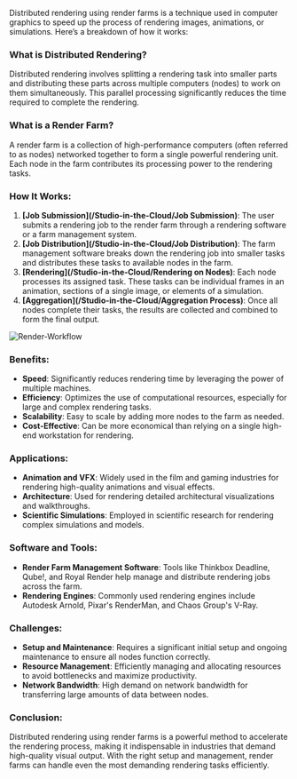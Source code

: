 Distributed rendering using render farms is a technique used in computer graphics to speed up the process of rendering images, animations, or simulations. Here’s a breakdown of how it works:

### What is Distributed Rendering?
Distributed rendering involves splitting a rendering task into smaller parts and distributing these parts across multiple computers (nodes) to work on them simultaneously. This parallel processing significantly reduces the time required to complete the rendering.

### What is a Render Farm?
A render farm is a collection of high-performance computers (often referred to as nodes) networked together to form a single powerful rendering unit. Each node in the farm contributes its processing power to the rendering tasks.

### How It Works:
1. **[Job Submission](/Studio-in-the-Cloud/Job Submission)**: The user submits a rendering job to the render farm through a rendering software or a farm management system.
2. **[Job Distribution](/Studio-in-the-Cloud/Job Distribution)**: The farm management software breaks down the rendering job into smaller tasks and distributes these tasks to available nodes in the farm.
3. **[Rendering](/Studio-in-the-Cloud/Rendering on Nodes)**: Each node processes its assigned task. These tasks can be individual frames in an animation, sections of a single image, or elements of a simulation.
4. **[Aggregation](/Studio-in-the-Cloud/Aggregation Process)**: Once all nodes complete their tasks, the results are collected and combined to form the final output.

![Render-Workflow](/Studio-in-the-Cloud/render-workflow.png)


### Benefits:
- **Speed**: Significantly reduces rendering time by leveraging the power of multiple machines.
- **Efficiency**: Optimizes the use of computational resources, especially for large and complex rendering tasks.
- **Scalability**: Easy to scale by adding more nodes to the farm as needed.
- **Cost-Effective**: Can be more economical than relying on a single high-end workstation for rendering.

### Applications:
- **Animation and VFX**: Widely used in the film and gaming industries for rendering high-quality animations and visual effects.
- **Architecture**: Used for rendering detailed architectural visualizations and walkthroughs.
- **Scientific Simulations**: Employed in scientific research for rendering complex simulations and models.

### Software and Tools:
- **Render Farm Management Software**: Tools like Thinkbox Deadline, Qube!, and Royal Render help manage and distribute rendering jobs across the farm.
- **Rendering Engines**: Commonly used rendering engines include Autodesk Arnold, Pixar's RenderMan, and Chaos Group's V-Ray.

### Challenges:
- **Setup and Maintenance**: Requires a significant initial setup and ongoing maintenance to ensure all nodes function correctly.
- **Resource Management**: Efficiently managing and allocating resources to avoid bottlenecks and maximize productivity.
- **Network Bandwidth**: High demand on network bandwidth for transferring large amounts of data between nodes.

### Conclusion:
Distributed rendering using render farms is a powerful method to accelerate the rendering process, making it indispensable in industries that demand high-quality visual output. With the right setup and management, render farms can handle even the most demanding rendering tasks efficiently.

